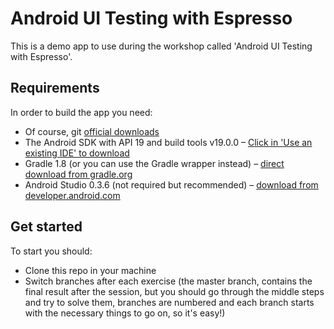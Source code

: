 Android UI Testing with Espresso
===
This is a demo app to use during the workshop called 'Android UI Testing with Espresso'.

Requirements
---
In order to build the app you need:

 - Of course, git [official downloads](http://git-scm.com/downloads)
 - The Android SDK with API 19 and build tools v19.0.0 – [Click in 'Use an existing IDE' to download](https://developer.android.com/sdk/index.html#ExistingIDE)
 - Gradle 1.8 (or you can use the Gradle wrapper instead) – [direct download from gradle.org](http://services.gradle.org/distributions/gradle-1.8-bin.zip)
 - Android Studio 0.3.6 (not required but recommended) – [download from developer.android.com](http://developer.android.com/sdk/installing/studio.html)
 
Get started
---
To start you should:

 - Clone this repo in your machine
 - Switch branches after each exercise (the master branch, contains the final result after the session, but you should go through the middle steps and try to solve them, branches are numbered and each branch starts with the necessary things to go on, so it's easy!)

